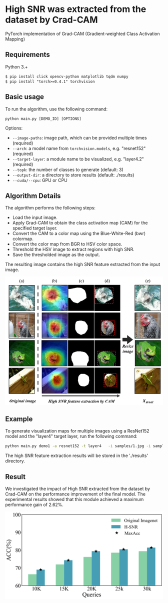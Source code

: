 # High SNR was extracted from the dataset by Crad-CAM

PyTorch implementation of Grad-CAM (Gradient-weighted Class Activation Mapping) 
## Requirements

Python 3.+

```
$ pip install click opencv-python matplotlib tqdm numpy
$ pip install "torch>=0.4.1" torchvision
```

## Basic usage
To run the algorithm, use the following command:
```
python main.py [DEMO_ID] [OPTIONS]
```

Options:

* ```--image-paths```: image path, which can be provided multiple times (required)
* ```--arch```: a model name from ```torchvision.models```, e.g. "resnet152" (required)
* ```--target-layer```: a module name to be visualized, e.g. "layer4.2" (required)
* ```--topk```: the number of classes to generate (default: 3)
* ```--output-dir```: a directory to store results (default: ./results)
* ```--cuda/--cpu```: GPU or CPU

## Algorithm Details
The algorithm performs the following steps:

* Load the input image.
* Apply Grad-CAM to obtain the class activation map (CAM) for the specified target layer.
* Convert the CAM to a color map using the Blue-White-Red (bwr) colormap.
* Convert the color map from BGR to HSV color space.
* Threshold the HSV image to extract regions with high SNR.
* Save the thresholded image as the output.

The resulting image contains the high SNR feature extracted from the input image.

<img src="https://github.com/AIcode0608/H-SNR/blob/main/assets/H-SNR.png" width="600px">

## Example

To generate visualization maps for multiple images using a ResNet152 model and the "layer4" target layer, run the following command:
```bash
python main.py demo1 -a resnet152 -t layer4   -i samples/1.jpg -i samples/2.jpg # You can add more images
```
The high SNR feature extraction results will be stored in the './results' directory.

## Result
We investigated the impact of High SNR extracted from the dataset by Crad-CAM on the performance improvement of the final model. The experimental results showed that this module achieved a maximum performance gain of 2.62%.

<img src="https://github.com/AIcode0608/H-SNR/blob/main/assets/fig9.png" width="600px">
